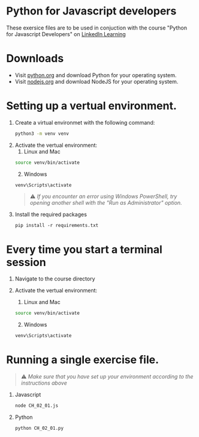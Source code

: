 # Python for Javascript developers

These exersice files are to be used in conjuction with the course "Python for Javascript Developers" on  [LinkedIn Learning](https://www.linkedin.com/learning)

# Downloads
* Visit [python.org](https://www.python.org/) and download Python for your operating system.
* Visit [nodejs.org](https://nodejs.org/en/) and download NodeJS for your operating system.

# Setting up a vertual environment.
1. Create a virtual environmet with the following command:
   ```bash
   python3 -m venv venv
   ```
1. Activate the vertual environment:
   1. Linux and Mac
   ```bash
   source venv/bin/activate
   ```
   2. Windows
   ```bash
   venv\Scripts\activate
   ```
   > :warning: *If you encounter an error using Windows PowerShell, try opening another shell with the "Run as Administrator" option.*
1. Install the required packages
   ```
   pip install -r requirements.txt
   ```

# Every time you start a terminal session
1. Navigate to the course directory

1. Activate the vertual environment:
   1. Linux and Mac
   ```bash
   source venv/bin/activate
   ```
   2. Windows
   ```bash
   venv\Scripts\activate
   ```
 
 
# Running a single exercise file.
> :warning: *Make sure that you have set up your environment according to the instructions above*
1. Javascript
   ```bash
   node CH_02_01.js
   ```
1. Python
   ```bash
   python CH_02_01.py
   ```
